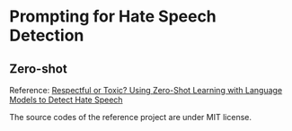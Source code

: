 # Prompting for Hate Speech Detection
## Zero-shot 
Reference: [Respectful or Toxic? Using Zero-Shot Learning with Language Models to Detect Hate Speech](https://github.com/MilaNLProc/prompting_hate_speech)

The source codes of the reference project are under MIT license.

